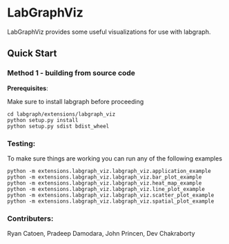 # LabGraphViz

LabGraphViz provides some useful visualizations for use with labgraph.

## Quick Start

### Method 1 - building from source code

**Prerequisites**:

Make sure to install labgraph before proceeding

```
cd labgraph/extensions/labgraph_viz
python setup.py install
python setup.py sdist bdist_wheel
```

### Testing:

To make sure things are working you can run any of the following examples

```
python -m extensions.labgraph_viz.labgraph_viz.application_example
python -m extensions.labgraph_viz.labgraph_viz.bar_plot_example
python -m extensions.labgraph_viz.labgraph_viz.heat_map_example
python -m extensions.labgraph_viz.labgraph_viz.line_plot_example
python -m extensions.labgraph_viz.labgraph_viz.scatter_plot_example
python -m extensions.labgraph_viz.labgraph_viz.spatial_plot_example
```

### Contributers:
Ryan Catoen, Pradeep Damodara, John Princen, Dev Chakraborty
